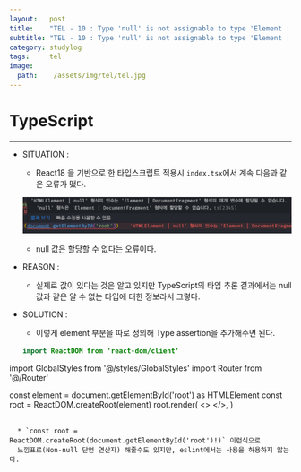 ```yaml
---
layout:   post
title:    "TEL - 10 : Type 'null' is not assignable to type 'Element | DocumentFragment'"
subtitle: "TEL - 10 : Type 'null' is not assignable to type 'Element | DocumentFragment'"
category: studylog
tags:     tel
image:
  path:    /assets/img/tel/tel.jpg
---
```

<!-- more -->  
# TypeScript  
---  

* SITUATION :  

  * React18 을 기반으로 한 타입스크립트 적용시 `index.tsx`에서 계속 다음과 같은 오류가 떴다.  
  
  ![](/assets/img/tel/2022-06-30/error.png)  

  * null 값은 할당할 수 없다는 오류이다.

* REASON :  

  * 실제로 값이 있다는 것은 알고 있지만 TypeScript의 타입 추론 결과에서는 null 값과 같은 알 수 없는
  타입에 대한 정보라서 그렇다.
  
* SOLUTION :  

  * 이렇게 element 부분을 따로 정의해 Type assertion을 추가해주면 된다.
  ```java
  import ReactDOM from 'react-dom/client'

import GlobalStyles from '@/styles/GlobalStyles'
import Router from '@/Router'

const element = document.getElementById('root') as HTMLElement
const root = ReactDOM.createRoot(element)
root.render(
  <>
    <GlobalStyles />
    <Router />
  </>,
)
```

  * `const root = ReactDOM.createRoot(document.getElementById('root')!)` 이런식으로  
  느낌표로(Non-null 단언 연산자) 해줄수도 있지만, eslint에서는 사용을 허용하지 않는다.  
